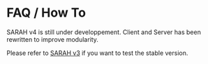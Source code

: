 # FAQ / How To

SARAH v4 is still under developpement. Client and Server has been rewritten to improve modularity.

Please refer to [SARAH v3](faq_v3) if you want to test the stable version.

